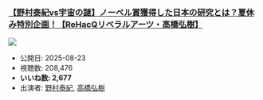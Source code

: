 ### [【野村泰紀vs宇宙の謎】ノーベル賞獲得した日本の研究とは？夏休み特別企画！【ReHacQリベラルアーツ・高橋弘樹】](https://www.youtube.com/watch?v=AuAbpS2Fmp8)
[![](https://img.youtube.com/vi/AuAbpS2Fmp8/sddefault.jpg)](https://www.youtube.com/watch?v=AuAbpS2Fmp8)
-   公開日: 2025-08-23
-   視聴数: 208,476
-   **いいね数: 2,677**
-   出演者: [野村泰紀](/rehacq_fan/people/野村泰紀 "wikilink"), [高橋弘樹](/rehacq_fan/people/高橋弘樹 "wikilink")
